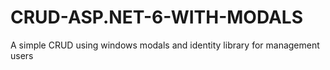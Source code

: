 # CRUD-ASP.NET-6-WITH-MODALS
A simple CRUD using windows modals and identity library for management users
